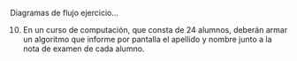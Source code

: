 Diagramas de flujo ejercicio...

10. En un curso de computación, que consta de 24 alumnos, deberán armar un algoritmo que informe por pantalla el apellido y nombre junto a la nota de examen de cada alumno.
